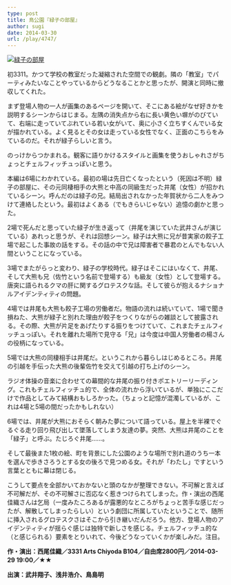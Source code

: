 ```yaml
---
type: post
title: 鳥公園『緑子の部屋』
author: sugi
date: 2014-03-30
url: /play/4747/
---
```

<a href="http://i1.wp.com/asharpminor.com/wp-content/uploads/2014/03/70d4e3f4493c1dafb4f10a677a7d25c0.jpg" onclick="_gaq.push(['_trackEvent', 'outbound-article', 'http://asharpminor.com/wp-content/uploads/2014/03/70d4e3f4493c1dafb4f10a677a7d25c0.jpg', '']);" ><img src="http://i1.wp.com/asharpminor.com/wp-content/uploads/2014/03/70d4e3f4493c1dafb4f10a677a7d25c0.jpg?resize=212%2C300" alt="緑子の部屋" class="alignleft size-medium wp-image-4748" data-recalc-dims="1" /></a>

初3311。かつて学校の教室だった凝縮された空間での観劇。隣の「教室」でパーティみたいなことやっているからどうなることかと思ったが、開演と同時に撤収してくれた。

まず登場人物の一人が画集のあるページを開いて、そこにある絵がなぜ好きかを説明するシーンからはじまる。左隅の消失点から右に長い黄色い塀がのびていて、右端に走っていてぶれている若い女がいて、奥に小さく立ちすくんでいる女が描かれている。よく見るとその女は走っている女性でなく、正面のこちらをみているのだ。それが緑子らしいと言う。

のっけからつかまれる。観客に語りかけるスタイルと画集を使うおしゃれさがちょっとチェルフィッチュっぽいと思う。

本編は6場にわかれている。最初の場は先日亡くなったという（死因は不明）緑子の部屋に、その元同棲相手の大熊と中高の同級生だった井尾（女性）が招かれているシーン。呼んだのは緑子の兄。結局出されなかった年賀状から二人をみつけて連絡したという。最初はよくある（でもきらいじゃない）追憶の劇かと思った。

2場で死んだと思っていた緑子が生き返って（井尾を演じていた武井さんが演じている）あれっと思うが、それは回想シーン。緑子は大熊に兄が昔実家の餃子工場で起こした事故の話をする。その話の中で兄は障害者で暴君のとんでもない人間ということになっている。

3場でまたがらっと変わり、緑子の学校時代。緑子はそこにはいなくて、井尾、そして大熊も兄（佐竹という名前で登場する）も級友（女性）として登場する。唐突に語られるクマの肝に関するグロテスクな話。そして彼らが抱えるナショナルアイデンティティの問題。

4場では井尾も大熊も餃子工場の労働者だ。物語の流れは続いていて、1場で聞き損ねた、大熊が緑子と別れた理由が餃子をつくりながらの雑談として披露される。その際、大熊が片足をあげたりする振りをつけていて、これまたチェルフィッチュっぽい。それを離れた場所で見守る「兄」は今度は中国人労働者の楊さんの役柄になっている。

5場では大熊の同棲相手は井尾だ。というこれから暮らしはじめるところ。井尾の引越を手伝った大熊の後輩佐竹を交えて引越の打ち上げのシーン。

ラジオ体操の音楽に合わせての幕間的な井尾の振り付きポエトリーリーディング。これもチェルフィッチュ的で、全体の流れから浮いているが、単独にここだけで作品としてみて結構おもしろかった。（ちょっと記憶が混濁しているが、これは4場と5場の間だったかもしれない）

6場では、井尾が大熊におそらく朝みた夢について語っている。屋上を半裸でぐるぐる走り回り飛び出して墜落してしまう友達の夢。突然、大熊は井尾のことを「緑子」と呼ぶ。たじろぐ井尾……。

そして最後また1枚の絵、町を背景にした公園のような場所で別れ道のうち一本を選んで歩きさろうとする女の後ろで見つめる女。それが「わたし」ですという言葉とともに幕は閉じる。

こうして要点を全部かいておかないと頭のなかが整理できない。不可解と言えば不可解だが、その不可解さに否応なく惹きつけられてしまった。作・演出の西尾佳織さんは乞局（一度みたころあるが露悪的なところがちょっと苦手な感じだったが、解散してしまったらしい）という劇団に所属していたということで、随所に挿入されるグロテスクさはそこから引き継いだんだろう。他方、登場人物のアイデンティティが揺らぐ感じは独特で新しさを感じる。チェルフィッチュ的な（と感じられる）要素をとりいれて、今後どうなっていくかが楽しみだ。注目。

**作・演出：西尾佳織／3331 Arts Chiyoda B104／自由席2800円／2014-03-29 19:00／★★**

**出演：武井翔子、浅井浩介、鳥島明**
